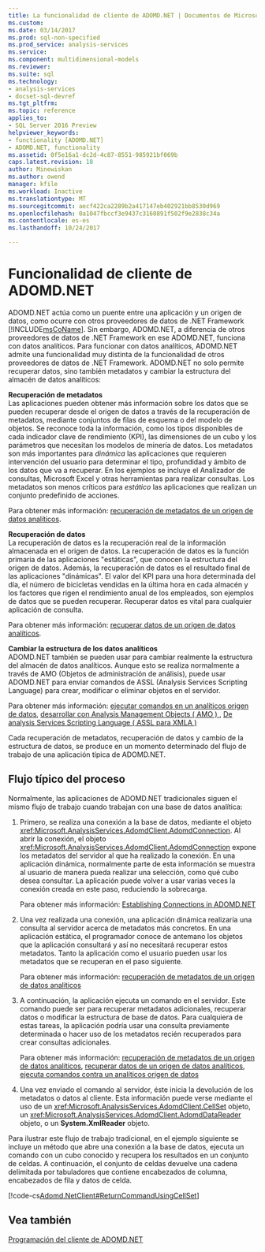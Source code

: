 ```yaml
---
title: La funcionalidad de cliente de ADOMD.NET | Documentos de Microsoft
ms.custom: 
ms.date: 03/14/2017
ms.prod: sql-non-specified
ms.prod_service: analysis-services
ms.service: 
ms.component: multidimensional-models
ms.reviewer: 
ms.suite: sql
ms.technology:
- analysis-services
- docset-sql-devref
ms.tgt_pltfrm: 
ms.topic: reference
applies_to:
- SQL Server 2016 Preview
helpviewer_keywords:
- functionality [ADOMD.NET]
- ADOMD.NET, functionality
ms.assetid: 0f5e16a1-dc2d-4c87-8551-985921bf069b
caps.latest.revision: 18
author: Minewiskan
ms.author: owend
manager: kfile
ms.workload: Inactive
ms.translationtype: MT
ms.sourcegitcommit: aecf422ca2289b2a417147eb402921bb8530d969
ms.openlocfilehash: 0a1047fbccf3e9437c3160891f502f9e2838c34a
ms.contentlocale: es-es
ms.lasthandoff: 10/24/2017

---
```

# <a name="adomdnet-client-functionality"></a>Funcionalidad de cliente de ADOMD.NET
  ADOMD.NET actúa como un puente entre una aplicación y un origen de datos, como ocurre con otros proveedores de datos de .NET Framework [!INCLUDE[msCoName](../../includes/msconame-md.md)]. Sin embargo, ADOMD.NET, a diferencia de otros proveedores de datos de .NET Framework en ese ADOMD.NET, funciona con datos analíticos. Para funcionar con datos analíticos, ADOMD.NET admite una funcionalidad muy distinta de la funcionalidad de otros proveedores de datos de .NET Framework. ADOMD.NET no solo permite recuperar datos, sino también metadatos y cambiar la estructura del almacén de datos analíticos:  
  
 **Recuperación de metadatos**  
 Las aplicaciones pueden obtener más información sobre los datos que se pueden recuperar desde el origen de datos a través de la recuperación de metadatos, mediante conjuntos de filas de esquema o del modelo de objetos. Se reconoce toda la información, como los tipos disponibles de cada indicador clave de rendimiento (KPI), las dimensiones de un cubo y los parámetros que necesitan los modelos de minería de datos. Los metadatos son más importantes para *dinámica* las aplicaciones que requieren intervención del usuario para determinar el tipo, profundidad y ámbito de los datos que va a recuperar. En los ejemplos se incluye el Analizador de consultas, Microsoft Excel y otras herramientas para realizar consultas. Los metadatos son menos críticos para *estático* las aplicaciones que realizan un conjunto predefinido de acciones.  
  
 Para obtener más información: [recuperación de metadatos de un origen de datos analíticos](../../analysis-services/multidimensional-models-adomd-net-client/retrieving-metadata-from-an-analytical-data-source.md).  
  
 **Recuperación de datos**  
 La recuperación de datos es la recuperación real de la información almacenada en el origen de datos. La recuperación de datos es la función primaria de las aplicaciones "estáticas", que conocen la estructura del origen de datos. Además, la recuperación de datos es el resultado final de las aplicaciones "dinámicas". El valor del KPI para una hora determinada del día, el número de bicicletas vendidas en la última hora en cada almacén y los factores que rigen el rendimiento anual de los empleados, son ejemplos de datos que se pueden recuperar. Recuperar datos es vital para cualquier aplicación de consulta.  
  
 Para obtener más información: [recuperar datos de un origen de datos analíticos](../../analysis-services/multidimensional-models-adomd-net-client/retrieving-data-from-an-analytical-data-source.md).  
  
 **Cambiar la estructura de los datos analíticos**  
 ADOMD.NET también se pueden usar para cambiar realmente la estructura del almacén de datos analíticos. Aunque esto se realiza normalmente a través de AMO (Objetos de administración de análisis), puede usar ADOMD.NET para enviar comandos de ASSL (Analysis Services Scripting Language) para crear, modificar o eliminar objetos en el servidor.  
  
 Para obtener más información: [ejecutar comandos en un analíticos origen de datos](../../analysis-services/multidimensional-models-adomd-net-client/executing-commands-against-an-analytical-data-source.md), [desarrollar con Analysis Management Objects &#40; AMO &#41; ](../../analysis-services/multidimensional-models/analysis-management-objects/developing-with-analysis-management-objects-amo.md), [De analysis Services Scripting Language &#40; ASSL para XMLA &#41;](../../analysis-services/scripting/analysis-services-scripting-language-assl-for-xmla.md)  
  
 Cada recuperación de metadatos, recuperación de datos y cambio de la estructura de datos, se produce en un momento determinado del flujo de trabajo de una aplicación típica de ADOMD.NET.  
  
## <a name="typical-process-flow"></a>Flujo típico del proceso  
 Normalmente, las aplicaciones de ADOMD.NET tradicionales siguen el mismo flujo de trabajo cuando trabajan con una base de datos analítica:  
  
1.  Primero, se realiza una conexión a la base de datos, mediante el objeto <xref:Microsoft.AnalysisServices.AdomdClient.AdomdConnection>. Al abrir la conexión, el objeto <xref:Microsoft.AnalysisServices.AdomdClient.AdomdConnection> expone los metadatos del servidor al que ha realizado la conexión. En una aplicación dinámica, normalmente parte de esta información se muestra al usuario de manera pueda realizar una selección, como qué cubo desea consultar. La aplicación puede volver a usar varias veces la conexión creada en este paso, reduciendo la sobrecarga.  
  
     Para obtener más información: [Establishing Connections in ADOMD.NET](../../analysis-services/multidimensional-models-adomd-net-client/connections-in-adomd-net.md)  
  
2.  Una vez realizada una conexión, una aplicación dinámica realizaría una consulta al servidor acerca de metadatos más concretos. En una aplicación estática, el programador conoce de antemano los objetos que la aplicación consultará y así no necesitará recuperar estos metadatos. Tanto la aplicación como el usuario pueden usar los metadatos que se recuperan en el paso siguiente.  
  
     Para obtener más información: [recuperación de metadatos de un origen de datos analíticos](../../analysis-services/multidimensional-models-adomd-net-client/retrieving-metadata-from-an-analytical-data-source.md)  
  
3.  A continuación, la aplicación ejecuta un comando en el servidor. Este comando puede ser para recuperar metadatos adicionales, recuperar datos o modificar la estructura de base de datos. Para cualquiera de estas tareas, la aplicación podría usar una consulta previamente determinada o hacer uso de los metadatos recién recuperados para crear consultas adicionales.  
  
     Para obtener más información: [recuperación de metadatos de un origen de datos analíticos](../../analysis-services/multidimensional-models-adomd-net-client/retrieving-metadata-from-an-analytical-data-source.md), [recuperar datos de un origen de datos analíticos](../../analysis-services/multidimensional-models-adomd-net-client/retrieving-data-from-an-analytical-data-source.md), [ejecuta comandos contra un analíticos origen de datos](../../analysis-services/multidimensional-models-adomd-net-client/executing-commands-against-an-analytical-data-source.md)  
  
4.  Una vez enviado el comando al servidor, éste inicia la devolución de los metadatos o datos al cliente. Esta información puede verse mediante el uso de un <xref:Microsoft.AnalysisServices.AdomdClient.CellSet> objeto, un <xref:Microsoft.AnalysisServices.AdomdClient.AdomdDataReader> objeto, o un **System.XmlReader** objeto.  
  
 Para ilustrar este flujo de trabajo tradicional, en el ejemplo siguiente se incluye un método que abre una conexión a la base de datos, ejecuta un comando con un cubo conocido y recupera los resultados en un conjunto de celdas. A continuación, el conjunto de celdas devuelve una cadena delimitada por tabuladores que contiene encabezados de columna, encabezados de fila y datos de celda.  
  
 [!code-cs[Adomd.NetClient#ReturnCommandUsingCellSet](../../analysis-services/multidimensional-models-adomd-net-client/codesnippet/csharp/adomd-net-client-functio_1.cs)]  
  
## <a name="see-also"></a>Vea también  
 [Programación del cliente de ADOMD.NET](../../analysis-services/multidimensional-models-adomd-net-client/adomd-net-client-programming.md)  
  
  

